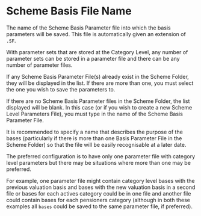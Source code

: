 # Scheme Basis File Name

The name of the Scheme Basis Parameter file into which the basis
parameters will be saved. This file is automatically given an extension
of `.SF`.

With parameter sets that are stored at the Category Level, any number of
parameter sets can be stored in a parameter file and there can be any
number of parameter files.

If any Scheme Basis Parameter File(s) already exist in the Scheme
Folder, they will be displayed in the list. If there are more than one,
you must select the one you wish to save the parameters to.

If there are no Scheme Basis Parameter files in the Scheme Folder, the
list displayed will be blank. In this case (or if you wish to create a
new Scheme Level Parameters File), you must type in the name of the
Scheme Basis Parameter File.

It is recommended to specify a name that describes the purpose of the
bases (particularly if there is more than one Basis Parameter File in
the Scheme Folder) so that the file will be easily recognisable at a
later date.

The preferred configuration is to have only one parameter file with
category level parameters but there may be situations where more than
one may be preferred.

For example, one parameter file might contain category level bases with
the previous valuation basis and bases with the new valuation basis in a
second file or bases for each actives category could be in one file and
another file could contain bases for each pensioners category (although
in both these examples all `bases` could be saved to the same parameter
file, if preferred).
